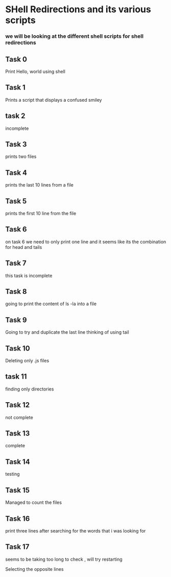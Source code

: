 # SHell Redirections and its various scripts

### we will be looking at the different shell scripts for shell redirections

## Task 0

Print Hello, world using shell

## Task 1 

Prints a script that displays a confused smiley

## task 2

incomplete

## Task 3 

prints two files

## Task 4

prints the last 10 lines from a file 

## Task 5

prints the first 10 line from the file

## Task 6 

on task 6 we need to only print one line and it seems like its the combination for head and tails

## Task 7

this task is incomplete

## Task 8

going to print the content of ls -la into a file

## Task 9 

Going to try and duplicate the last line thinking of using tail

## Task 10 

Deleting only .js files

## task 11

finding only directories

## Task 12

not complete

## Task 13

complete

## Task 14 
 
testing 

## Task 15 

Managed to count the files

## Task 16 

print three lines after searching for the words that i was looking for 

## Task 17

seems to be taking too long to check , will try restarting 
 

Selecting the opposite lines

